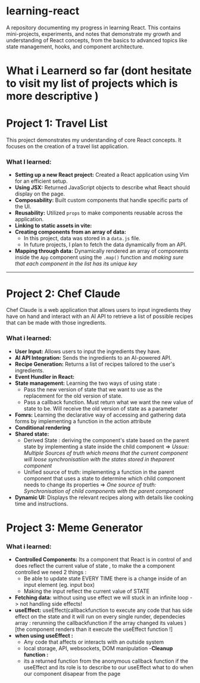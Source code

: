 # learning-react
A repository documenting my progress in learning React. This contains mini-projects, experiments, and notes that demonstrate my growth and understanding of React concepts, from the basics to advanced topics like state management, hooks, and component architecture.
# What i Learnerd so far (dont hesitate to visit my list of projects which is more descriptive )
  # Project 1: Travel List
  
  This project demonstrates my understanding of core React concepts. It focuses on the creation of a travel list application.
  
  ### What I learned:
  - **Setting up a new React project:** Created a React application using Vim for an efficient setup.
  - **Using JSX:** Returned JavaScript objects to describe what React should display on the page.
  - **Composability:** Built custom components that handle specific parts of the UI.
  - **Reusability:** Utilized `props` to make components reusable across the application.
  - **Linking to static assets in vite:**
  - **Creating components from an array of data:**
      - In this project, data was stored in a `data.js` file.
      - In future projects, I plan to fetch the data dynamically from an API.
  - **Mapping through data:** Dynamically rendered an array of components inside the `App` component using the `.map()` function and *making sure that each component in the list has its unique key*
  
  ---
  
  # Project 2: Chef Claude
  
  Chef Claude is a web application that allows users to input ingredients they have on hand and interact with an AI API to retrieve a list of possible recipes that can be made with those ingredients.
  
  ### What i learned:
  - **User Input:** Allows users to input the ingredients they have.
  - **AI API Integration:** Sends the ingredients to an AI-powered API.
  - **Recipe Generation:** Returns a list of recipes tailored to the user's ingredients.
  - **Event Hundler in React:**
  - **State management:** Learning the two ways of using state :
    - Pass the new version of state that we want to use as the replacement for the old version of state.
    - Pass a callback function. Must return what we want the new value of state to be. Will receive the old version of state as a parameter   
  - **Fomrs:** Learning the declarative way of accessing and gathering data forms by implementing a function in the action attribute
  - **Conditional rendering**
  - **Shared state:**
    - Derived State : deriving the component's state  based on the parent state by implementing a state inside the child component => *Ussue: Multiple Sources of truth  which means that the current component will loose synchronisatiion with the states stored in theparent component*
    - Unified source of truth: implementing a function in the parent component that uses a state to determine which child component needs to change its properties => *One source of truth: Synchronisation of child components with the parent component*
  - **Dynamic UI:** Displays the relevant recipes along with details like cooking time and instructions.

  # Project 3: Meme Generator

  ### What i learned:
  - **Controlled Components:** Its a component that React is in control of and does reflect the current value of state , to make the a component controlled we need 2 things :
    - Be able to update state EVERY TIME there is a change inside of an input element (eg. input box)
    - Making the input reflect the current value of STATE
  - **Fetching data:** without using use effect we will stuck in  an infinite loop  -> not handling side effects!
  - **useEffect:**  useEffect(callbackfunction to execute any code that has side effect on the state and it will run on every single runder, dependecies array : rerunning the callbackfunction if the array changed its values )  [the component renders than it execute the useEffect function !]
  - **when using useEffect :**
    - Any code that affects or interacts with an outside system
    - local storage, API, websockets, DOM manipulation
  -**Cleanup function :**
    - its a returned function from the anonymous callback function if the useEffect and its role is to describe to our useEffect what to do when our component disapear from the page